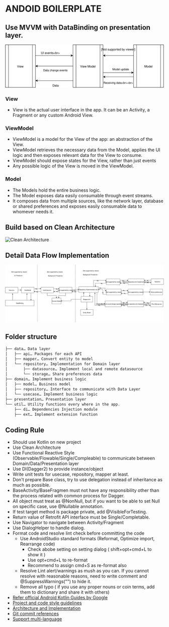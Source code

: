 # ANDOID BOILERPLATE
## Use MVVM with DataBinding on presentation layer.
![MVVM](https://github.com/Innovatube/android-boilerplate/blob/kotlin-mvvm-clean/images/mvvm_architecture.svg)
### View
* View is the actual user interface in the app. It can be an Activity, a Fragment or any custom Android View. 
### ViewModel
* ViewModel is a model for the View of the app: an abstraction of the View. 
* ViewModel retrieves the necessary data from the Model, applies the UI logic and then exposes relevant data for the View to consume. 
* ViewModel should expose states for the View, rather than just events
* Any possible logic of the View is moved in the ViewModel.
### Model
* The Models hold the entire business logic.
* The Model exposes data easily consumable through event streams. 
* It composes data from multiple sources, like the network layer, database or shared preferences and exposes easily consumable data to whomever needs it. 
## Build based on Clean Architecture
![Clean Architecture](https://8thlight.com/blog/assets/posts/2012-08-13-the-clean-architecture/CleanArchitecture-8d1fe066e8f7fa9c7d8e84c1a6b0e2b74b2c670ff8052828f4a7e73fcbbc698c.jpg)
## Detail Data Flow Implementation
![Data Flow](https://github.com/Innovatube/android-boilerplate/blob/kotlin-mvvm-clean/images/clean_architecture_flow.svg)

## Folder structure
```
├── data… Data layer
│   ├── api… Packages for each API 
│   ├── mapper… Convert entity to model
│   └── repository… Implementation for Domain layer
│       ├── datasource… Implement local and remote datasource
│       └── storage… Share preferences data
├── domain… Implement business logic
│   ├── model… Business model
│   ├── repository… Interface to communicate with Data Layer
│   └── usecase… Implement business logic
├── presentation… Presentation layer
└── util… Utility functions every where in the app.
    ├── di… Dependencies Injection module
    ├── ext… Implement extension function 

```

## Coding Rule
* Should use Kotlin on new project
* Use Clean Architecture
* Use Functional Reactive Style (Observable/Flowable/Single/Compleable) to communicate between Domain/Data/Presentation layer 
* Use DI(Dagger2) to provide instance/object
* Write unit tests for usecase, repository, mapper at least.
* Don't prepare Base class, try to use delegation instead of inheritance as much as possible.	
* BaseActivity/BaseFragmen must not have any responsibility other than the process related with common process for Dagger.
* All object must treat as @NonNull, but if you want to be able to set Null on specific case, use @Nullable annotation.
* If test target method is package private, add @VisibleForTesting.
* Return value of Retrofit API interface must be Single/Completable.
* Use Navigator to navigate between Activity/Fragment
* Use DialogHelper to handle dialog.
* Format code and resolve lint check before committing the code
    * Use AndroidStudio standard formats (Reformat, Optimize import, Rearrange code)
      * Check abobe setting on setting dialog ( shift+opt+cmd+L to show it )
      * Use opt+cmd+L to re-format
      * Recommend to assign cmd+S as  re-format also
    * Resolve Lint alert/warnings as mush as you can. If you cannot resolve with reasonable reasons, need to write comment and @SuppressWarnings("") to hide it.
    * Remove all typo ( if you use any proper nouns or coin terms, add them to dictionary and share it with others)
* [Refer official Android Kotlin Guides by Google](https://android.github.io/kotlin-guides/style.html)
* [Project and code style guidelines](project_and_code_guidelines.md)
* [Architecture and Implementation](android_architecture.md)
* [Git commit references](git_template.md)
* [Support multi-language](https://medium.com/google-developer-experts/android-strings-xml-things-to-remember-c155025bb8bb#.t01sm5mi8)
